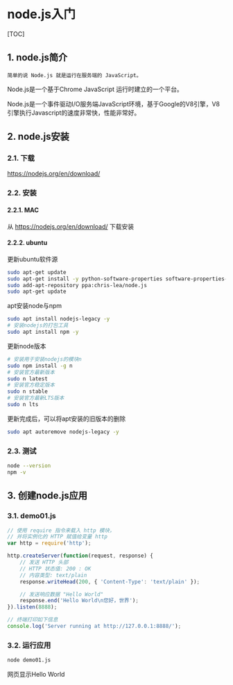 # node.js入门

[TOC]

## 1. node.js简介

```text
简单的说 Node.js 就是运行在服务端的 JavaScript。
```

Node.js是一个基于Chrome JavaScript 运行时建立的一个平台。

Node.js是一个事件驱动I/O服务端JavaScript环境，基于Google的V8引擎，V8引擎执行Javascript的速度非常快，性能非常好。

## 2. node.js安装

### 2.1. 下载

<https://nodejs.org/en/download/>

### 2.2. 安装

#### 2.2.1. MAC

从 https://nodejs.org/en/download/ 下载安装

#### 2.2.2. ubuntu

更新ubuntu软件源

```sh
sudo apt-get update
sudo apt-get install -y python-software-properties software-properties-common
sudo add-apt-repository ppa:chris-lea/node.js
sudo apt-get update
```

apt安装node与npm

```sh
sudo apt install nodejs-legacy -y
# 安装nodejs的打包工具
sudo apt install npm -y
```

更新node版本

```sh
# 安装用于安装nodejs的模块n
sudo npm install -g n
# 安装官方最新版本
sudo n latest
# 安装官方稳定版本
sudo n stable
# 安装官方最新LTS版本
sudo n lts
```

更新完成后，可以将apt安装的旧版本的删除

```sh
sudo apt autoremove nodejs-legacy -y
```

### 2.3. 测试

```bash
node --version
npm -v
```

## 3. 创建node.js应用

### 3.1. demo01.js

```js
// 使用 require 指令来载入 http 模块，
// 并将实例化的 HTTP 赋值给变量 http
var http = require('http');

http.createServer(function(request, response) {
    // 发送 HTTP 头部
    // HTTP 状态值: 200 : OK
    // 内容类型: text/plain
    response.writeHead(200, { 'Content-Type': 'text/plain' });

    // 发送响应数据 "Hello World"
    response.end('Hello World\n您好，世界');
}).listen(8888);

// 终端打印如下信息
console.log('Server running at http://127.0.0.1:8888/');
```

### 3.2. 运行应用

```bash
node demo01.js
```

网页显示Hello World